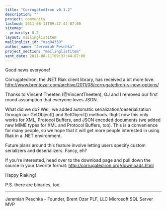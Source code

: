 ```yaml
---
title: "CorrugatedIron v0.1.2"
description: ""
project: community
lastmod: 2011-08-11T09:37:44-07:00
sitemap:
  priority: 0.2
layout: mailinglistitem
mailinglist_id: "msg04350"
author_name: "Jeremiah Peschka"
project_section: "mailinglistitem"
sent_date: 2011-08-11T09:37:44-07:00
---
```



Good news everyone!

CorrugatedIron, the .NET Riak client library, has received a bit more love: 
http://www.brentozar.com/archive/2011/08/corrugatediron-v-now-options/

Thanks to Vincent Theeten (@VincentTheeten), OJ and I removed our first round 
assumption that everyone loves JSON. 

What did we do? Well, we added automatic serialization/deserialization through 
our GetObject() and SetObject() methods. Right now this only works for 
XML, Protocol Buffers, and JSON encoded documents (we added new MIME types for 
XML and Protocol Buffers, too). This is a convenience for many people, so we 
hope that it will get more people interested in using Riak in a .NET 
environment.

Future plans around this feature involve letting users specify custom 
serializers and deserializers. Fancy, eh?

If you're interested, head over to the download page and pull down the source 
in your favorite format: http://corrugatediron.org/downloads.html

Happy Riaking!

P.S. there are binaries, too.

---
Jeremiah Peschka - Founder, Brent Ozar PLF, LLC
 Microsoft SQL Server MVP

